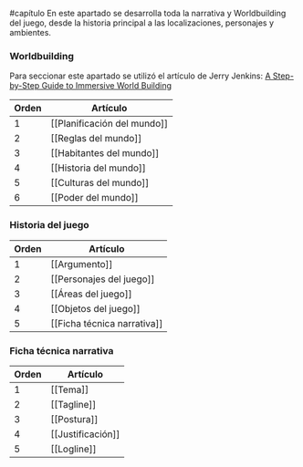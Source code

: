 #capítulo
En este apartado se desarrolla toda la narrativa y Worldbuilding del juego, desde la historia principal a las localizaciones, personajes y ambientes.

### Worldbuilding
Para seccionar este apartado se utilizó el artículo de Jerry Jenkins: [A Step-by-Step Guide to Immersive World Building](https://jerryjenkins.com/worldbuilding/)

| Orden | Artículo                    |
| ----- | --------------------------- |
| 1     | [[Planificación del mundo]] |
| 2     | [[Reglas del mundo]]        |
| 3     | [[Habitantes del mundo]]    |
| 4     | [[Historia del mundo]]      |
| 5     | [[Culturas del mundo]]      |
| 6     | [[Poder del mundo]]         |

### Historia del juego

| Orden | Artículo                    |
| ----- | --------------------------- |
| 1     | [[Argumento]]               |
| 2     | [[Personajes del juego]]    |
| 3     | [[Áreas del juego]]         |
| 4     | [[Objetos del juego]]       |
| 5     | [[Ficha técnica narrativa]] |

### Ficha técnica narrativa

| Orden | Artículo          |
| ----- | ----------------- |
| 1     | [[Tema]]          |
| 2     | [[Tagline]]       |
| 3     | [[Postura]]       |
| 4     | [[Justificación]] |
| 5     | [[Logline]]       |
